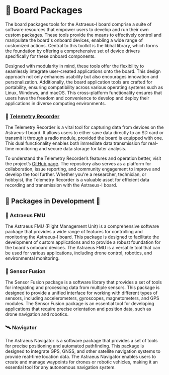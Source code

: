 # 🧩 Board Packages
The board packages tools for the Astraeus-I board comprise a suite of software resources that empower users to develop and run their own custom packages. These tools provide the means to effectively control and manipulate the board's onboard devices, enabling a wide range of customized actions. Central to this toolkit is the libhal library, which forms the foundation by offering a comprehensive set of device drivers specifically for these onboard components.

Designed with modularity in mind, these tools offer the flexibility to seamlessly integrate user-created applications onto the board. This design approach not only enhances usability but also encourages innovation and personalization. Additionally, the board application tools are crafted for portability, ensuring compatibility across various operating systems such as Linux, Windows, and macOS. This cross-platform functionality ensures that users have the freedom and convenience to develop and deploy their applications in diverse computing environments.

### 📡 [Telemetry Recorder](https://github.com/Astraeus-Library/telemetry-recorder)

The Telemetry Recorder is a vital tool for capturing data from devices on the Astraeus-I board. It allows users to either save data directly to an SD card or transmit it through a radio module, provided the board is equipped with one. This dual functionality enables both immediate data transmission for real-time monitoring and secure data storage for later analysis.

To understand the Telemetry Recorder’s features and operation better, visit the project’s <a href="https://github.com/Astraeus-Library/telemetry-recorder" target="_blank">GitHub page</a>. The repository also serves as a platform for collaboration, issue reporting, and community engagement to improve and develop the tool further. Whether you're a researcher, technician, or hobbyist, the Telemetry Recorder is a valuable asset for efficient data recording and transmission with the Astraeus-I board.

## 🚧 Packages in Development 🚧

### 🛫 Astraeus FMU

The Astraeus FMU (Flight Management Unit) is a comprehensive software package that provides a wide range of features for controlling and monitoring the Astraeus-I board. This package is designed to facilitate the development of custom applications and to provide a robust foundation for the board's onboard devices. The Astraeus FMU is a versatile tool that can be used for various applications, including drone control, robotics, and environmental monitoring.

### 🔗 Sensor Fusion

The Sensor Fusion package is a software library that provides a set of tools for integrating and processing data from multiple sensors. This package is designed to provide a unified interface for working with different types of sensors, including accelerometers, gyroscopes, magnetometers, and GPS modules. The Sensor Fusion package is an essential tool for developing applications that require precise orientation and position data, such as drone navigation and robotics.

### 🛰️ Navigator

The Astraeus Navigator is a software package that provides a set of tools for precise positioning and automated pathfinding. This package is designed to integrate GPS, GNSS, and other satellite navigation systems to provide real-time location data. The Astraeus Navigator enables users to create and manage waypoints for drones or robotic vehicles, making it an essential tool for any autonomous navigation system.